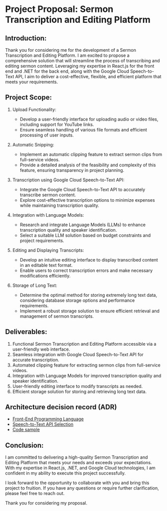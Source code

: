 # Project Proposal: Sermon Transcription and Editing Platform

## Introduction:
Thank you for considering me for the development of a Sermon Transcription and Editing Platform. I am excited to propose a comprehensive solution that will streamline the process of transcribing and editing sermon content. Leveraging my expertise in React.js for the front end and .NET for the back end, along with the Google Cloud Speech-to-Text API, I aim to deliver a cost-effective, flexible, and efficient platform that meets your requirements.

## Project Scope:
1. Upload Functionality:
   - Develop a user-friendly interface for uploading audio or video files, including support for YouTube links.
   - Ensure seamless handling of various file formats and efficient processing of user inputs.

2. Automatic Snipping:
   - Implement an automatic clipping feature to extract sermon clips from full-service videos.
   - Provide a detailed analysis of the feasibility and complexity of this feature, ensuring transparency in project planning.

3. Transcription using Google Cloud Speech-to-Text API:
   - Integrate the Google Cloud Speech-to-Text API to accurately transcribe sermon content.
   - Explore cost-effective transcription options to minimize expenses while maintaining transcription quality.

4. Integration with Language Models:
   - Research and integrate Language Models (LLMs) to enhance transcription quality and speaker identification.
   - Select a suitable LLM solution based on budget constraints and project requirements.

5. Editing and Displaying Transcripts:
   - Develop an intuitive editing interface to display transcribed content in an editable text format.
   - Enable users to correct transcription errors and make necessary modifications efficiently.

6. Storage of Long Text:
   - Determine the optimal method for storing extremely long text data, considering database storage options and performance requirements.
   - Implement a robust storage solution to ensure efficient retrieval and management of sermon transcripts.

## Deliverables:
1. Functional Sermon Transcription and Editing Platform accessible via a user-friendly web interface.
2. Seamless integration with Google Cloud Speech-to-Text API for accurate transcription.
3. Automated clipping feature for extracting sermon clips from full-service videos.
4. Integration with Language Models for improved transcription quality and speaker identification.
5. User-friendly editing interface to modify transcripts as needed.
6. Efficient storage solution for storing and retrieving long text data.

## Architecture decision record (ADR)
  - [Front-End Programming Language](https://github.com/dannyburrow812/speech-to-text-api/blob/main/Front-End%20Programming%20Language%20Selection.md)
  - [Speech-to-Text API Selection](https://github.com/dannyburrow812/speech-to-text-api/blob/main/Speech-to-Text%20API%20Selection.md)
  - [Code sample](https://github.com/dannyburrow812/speech-to-text-api/blob/main/program.cs)

## Conclusion:
I am committed to delivering a high-quality Sermon Transcription and Editing Platform that meets your needs and exceeds your expectations. With my expertise in React.js, .NET, and Google Cloud technologies, I am confident in my ability to execute this project successfully.

I look forward to the opportunity to collaborate with you and bring this project to fruition. If you have any questions or require further clarification, please feel free to reach out.

Thank you for considering my proposal.
